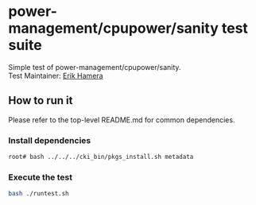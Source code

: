 # power-management/cpupower/sanity test suite
Simple test of power-management/cpupower/sanity. \
Test Maintainer: [Erik Hamera](mailto:ehamera@redhat.com)

## How to run it
Please refer to the top-level README.md for common dependencies.

### Install dependencies
```bash
root# bash ../../../cki_bin/pkgs_install.sh metadata
```

### Execute the test
```bash
bash ./runtest.sh
```
